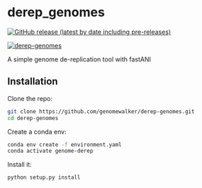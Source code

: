 
# derep_genomes


[![GitHub release (latest by date including pre-releases)](https://img.shields.io/github/v/release/genomewalker/derep-genomes?include_prereleases&label=version)](https://github.com/genomewalker/derep-genomes/releases) 

[![derep-genomes](https://github.com/genomewalker/derep-genomes/workflows/derepG_ci/badge.svg)](https://github.com/genomewalker/derep-genomes/actions) 


A simple genome de-replication tool with fastANI

## Installation

Clone the repo:

```bash
git clone https://github.com/genomewalker/derep-genomes.git
cd derep-genomes
```


Create a conda env:

```bash
conda env create -f environment.yaml
conda activate genome-derep
```

Install it:
```bash
python setup.py install 
```

